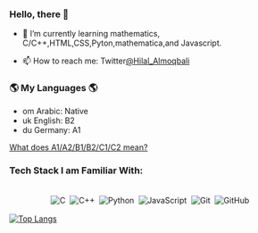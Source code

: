 ### Hello, there 👋

<!--
**Hilal-Almoqbali/Hilal-Almoqbali** is a ✨ _special_ ✨ repository because its `README.md` (this file) appears on your GitHub profile.

Here are some ideas to get you started:
-->

- 🌱 I’m currently learning mathematics, C/C++,HTML,CSS,Pyton,mathematica,and Javascript.

- 📫 How to reach me: Twitter[@Hilal_Almoqbali](https://twitter.com/Hilal_Almoqbali)

### 🌎 My Languages 🌎
- om Arabic: Native
- uk English: B2
- du Germany: A1

[What does A1/A2/B1/B2/C1/C2 mean?](https://blog.chatterbug.com/en/how-to-talk-about-language-learning/)
### Tech Stack I am Familiar With:

<p align="center">
<br/>
<img alt="C" src="https://img.shields.io/badge/c%20-%2300599C.svg?&style=for-the-badge&logo=c&logoColor=white" style="margin:2px;"/>
<img alt="C++" src="https://img.shields.io/badge/c++%20-%2300599C.svg?&style=for-the-badge&logo=c%2B%2B&ogoColor=white" style="margin:2px;"/>
<img alt="Python" src="https://img.shields.io/badge/python%20-%2314354C.svg?&style=for-the-badge&logo=python&logoColor=white" style="margin:2px;"/>
<img alt="JavaScript" src="https://img.shields.io/badge/javascript%20-%23323330.svg?&style=for-the-badge&logo=javascript&logoColor=%23F7DF1E" style="margin:2px;"/>
<!--
<img alt="React" src="https://img.shields.io/badge/react%20-%2320232a.svg?&style=for-the-badge&logo=react&logoColor=%2361DAFB" style="margin:2px;"/>
-->
<img alt="Git" src="https://img.shields.io/badge/git%20-%23F05033.svg?&style=for-the-badge&logo=git&logoColor=white" style="margin:2px;"/>
<img alt="GitHub" src="https://img.shields.io/badge/github%20-%23121011.svg?&style=for-the-badge&logo=github&logoColor=white" style="margin:2px;"/>
<br/>
</p>


<!--
[![Top Langs](https://github-readme-stats.vercel.app/api/top-langs/?username=hilal-almoqbali&langs_count=8)](https://github.com/anuraghazra/github-readme-stats)
-->
[![Top Langs](https://github-readme-stats.vercel.app/api/top-langs/?username=hilal-almoqbali)](https://github.com/anuraghazra/github-readme-stats)
<br>



